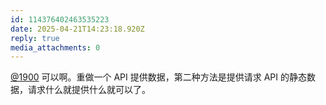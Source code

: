 ```yaml
---
id: 114376402463535223
date: 2025-04-21T14:23:18.920Z
reply: true
media_attachments: 0
---
```


[@1900](https://social.1900.live/@1900) 可以啊。重做一个 API 提供数据，第二种方法是提供请求 API 的静态数据，请求什么就提供什么就可以了。

